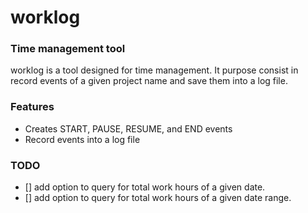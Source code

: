 # worklog

### Time management tool

worklog is a tool designed for time management. It purpose consist in record events of a given project name and save them into a log file.

### Features
- Creates START, PAUSE, RESUME, and END events
- Record events into a log file

### TODO
- [] add option to query for total work hours of a given date.
- [] add option to query for total work hours of a given date range.
